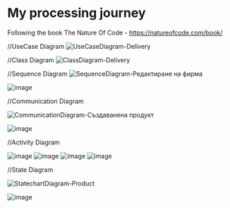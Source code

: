 # My processing journey
Following the book The Nature Of Code - https://natureofcode.com/book/

//UseCase Diagram
![UseCaseDiagram-Delivery](https://user-images.githubusercontent.com/32382605/211601318-2504fa0e-6092-4d93-9e95-6a0b4e4e8b0c.jpg)

//Class Diagram
![ClassDiagram-Delivery](https://user-images.githubusercontent.com/32382605/211601644-cf6a7957-d9e5-48d6-bd34-14c85f934c4e.jpg)

//Sequence Diagram
![SequenceDiagram-Редактиране на фирма](https://user-images.githubusercontent.com/32382605/211601868-9e03459b-c29f-4dfd-ae4e-d4987c4a93eb.jpg)

![image](https://user-images.githubusercontent.com/32382605/211768847-3abddff7-b704-474d-8f95-98cc48b6f549.png)


//Communication Diagram

![CommunicationDiagram-Създаванена продукт](https://user-images.githubusercontent.com/32382605/211765994-ab448679-e035-4ea0-b35f-912fc6bdc8ba.jpg)

![image](https://user-images.githubusercontent.com/32382605/211768818-a2101128-bc2c-47bb-b4f2-a7b5227540ba.png)


//Activity Diagram 

![image](https://user-images.githubusercontent.com/32382605/211602530-3d0063de-7ec5-42a0-be21-09fe04a9ffc7.png)
![image](https://user-images.githubusercontent.com/32382605/211602592-e4776175-e4ae-43a2-9e4a-92709c469765.png)
![image](https://user-images.githubusercontent.com/32382605/211602752-64af9dcb-d947-428a-a064-ac1716af7a9a.png)
![image](https://user-images.githubusercontent.com/32382605/211603016-1ca1aba5-c17e-4786-b4b4-d0ed79652ef8.png)

//State Diagram

![StatechartDiagram-Product](https://user-images.githubusercontent.com/32382605/211603201-40921bbf-bc45-4602-aad0-50cd489f7a6e.jpg)

![image](https://user-images.githubusercontent.com/32382605/211776923-a5a851b0-8bb9-46be-9ef0-fec80ede1d3d.png)

